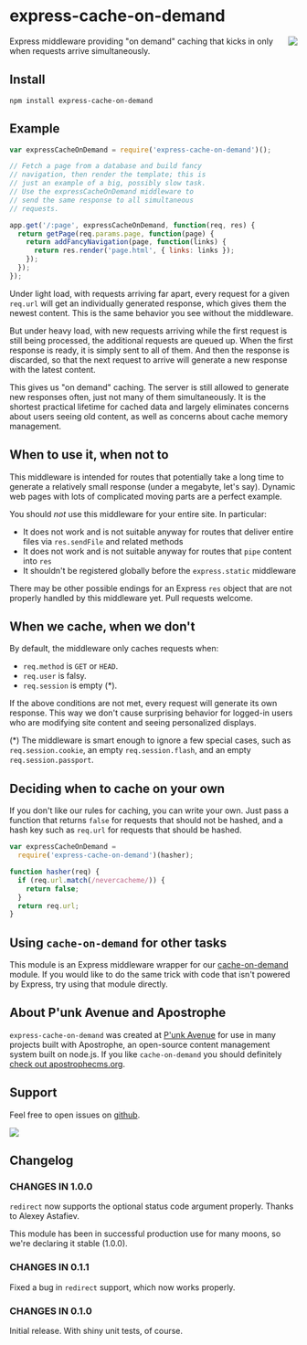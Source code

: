 # express-cache-on-demand

<a href="http://apostrophenow.org/"><img src="https://raw.githubusercontent.com/punkave/express-cache-on-demand/master/logos/logo-box-madefor.png" align="right" /></a>

Express middleware providing "on demand" caching that kicks in only when requests arrive simultaneously.

## Install

```
npm install express-cache-on-demand
```

## Example

```javascript
var expressCacheOnDemand = require('express-cache-on-demand')();

// Fetch a page from a database and build fancy
// navigation, then render the template; this is
// just an example of a big, possibly slow task.
// Use the expressCacheOnDemand middleware to
// send the same response to all simultaneous
// requests.

app.get('/:page', expressCacheOnDemand, function(req, res) {
  return getPage(req.params.page, function(page) {
    return addFancyNavigation(page, function(links) {
      return res.render('page.html', { links: links });
    });
  });
});

```
Under light load, with requests arriving far apart, every request for a given `req.url` will get an individually generated response, which gives them the newest content. This is the same behavior you see without the middleware.

But under heavy load, with new requests arriving while the first request is still being processed, the additional requests are queued up. When the first response is ready, it is simply sent to all of them. And then the response is discarded, so that the next request to arrive will generate a new response with the latest content.

This gives us "on demand" caching. The server is still allowed to generate new responses often, just not many of them simultaneously. It is the shortest practical lifetime for cached data and largely eliminates concerns about users seeing old content, as well as concerns about cache memory management.

## When to use it, when not to

This middleware is intended for routes that potentially take a long time to generate a relatively small response (under a megabyte, let's say). Dynamic web pages with lots of complicated moving parts are a perfect example.

You should *not* use this middleware for your entire site. In particular:

* It does not work and is not suitable anyway for routes that deliver entire files via `res.sendFile` and related methods
* It does not work and is not suitable anyway for routes that `pipe` content into `res`
* It shouldn't be registered globally before the `express.static` middleware

There may be other possible endings for an Express `res` object that are not properly handled by this middleware yet. Pull requests welcome.

## When we cache, when we don't

By default, the middleware only caches requests when:

* `req.method` is `GET` or `HEAD`.
* `req.user` is falsy.
* `req.session` is empty (*).

If the above conditions are not met, every request will generate its own response. This way we don't cause surprising behavior for logged-in users who are modifying site content and seeing personalized displays.

(*) The middleware is smart enough to ignore a few special cases, such as `req.session.cookie`, an empty `req.session.flash`, and an empty `req.session.passport`.

## Deciding when to cache on your own

If you don't like our rules for caching, you can write your own. Just pass a function that returns `false` for requests that should not be hashed, and a hash key such as `req.url` for requests that should be hashed.

```javascript
var expressCacheOnDemand =
  require('express-cache-on-demand')(hasher);

function hasher(req) {
  if (req.url.match(/nevercacheme/)) {
    return false;
  }
  return req.url;
}
```

## Using `cache-on-demand` for other tasks

This module is an Express middleware wrapper for our [cache-on-demand](https://github.com/punkave/cache-on-demand) module. If you would like to do the same trick with code that isn't powered by Express, try using that module directly.

## About P'unk Avenue and Apostrophe

`express-cache-on-demand` was created at [P'unk Avenue](http://punkave.com) for use in many projects built with Apostrophe, an open-source content management system built on node.js. If you like `cache-on-demand` you should definitely [check out apostrophecms.org](http://apostrophecms.org).

## Support

Feel free to open issues on [github](http://github.com/punkave/express-cache-on-demand).

<a href="http://punkave.com/"><img src="https://raw.githubusercontent.com/punkave/express-cache-on-demand/master/logos/logo-box-builtby.png" /></a>

## Changelog

### CHANGES IN 1.0.0

`redirect` now supports the optional status code argument properly. Thanks to Alexey Astafiev.

This module has been in successful production use for many moons, so we're declaring it stable (1.0.0).

### CHANGES IN 0.1.1

Fixed a bug in `redirect` support, which now works properly.

### CHANGES IN 0.1.0

Initial release. With shiny unit tests, of course.
